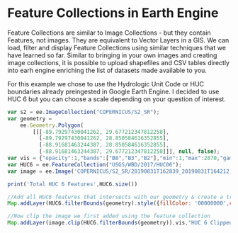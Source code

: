 # Feature Collections in Earth Engine

Feature Collections are similar to Image Collections - but they contain Features, not images. They are equivalent to Vector Layers in a GIS. We can load, filter and display Feature Collections using similar techniques that we have learned so far. Similar to bringing in your own images and creating image collections, it is possible to upload shapefiles and CSV tables directly into earh engine enriching the list of datasets made available to you.

For this example we chose to use the Hydrologic Unit Code or HUC boundaries already preingested in Google Earth Engine. I decided to use HUC 6 but you can choose a scale depending on your question of interest.

``` js
var s2 = ee.ImageCollection("COPERNICUS/S2_SR");
var geometry =
    ee.Geometry.Polygon(
        [[[-89.79297430041262, 29.677212347812258],
          [-89.79297430041262, 28.850584616352855],
          [-88.91681463244387, 28.850584616352855],
          [-88.91681463244387, 29.677212347812258]]], null, false);
var vis = {"opacity":1,"bands":["B8","B3","B2"],"min":1,"max":2870,"gamma":1.4140000000000001};
var HUC6 = ee.FeatureCollection("USGS/WBD/2017/HUC06");
var image = ee.Image('COPERNICUS/S2_SR/20190831T162839_20190831T164212_T16RBT')

print('Total HUC 6 Features',HUC6.size())

//Add all HUC6 features that intersects with our geometry & create a transparent overlay
Map.addLayer(HUC6.filterBounds(geometry).style({fillColor: '00000000',color: 'FF5500'}),{},'HUC 6 Transparent Overlay',false);

//Now clip the image we first added using the feature collection
Map.addLayer(image.clip(HUC6.filterBounds(geometry)),vis,"HUC 6 Clipped S2-SR Image 2019-08-31",false)
```
